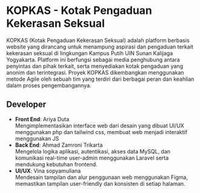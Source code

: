 # KOPKAS - Kotak Pengaduan Kekerasan Seksual

KOPKAS (Kotak Pengaduan Kekerasan Seksual) adalah platform berbasis website yang dirancang untuk menampung aspirasi dan pengaduan terkait kekerasan seksual di lingkungan Kampus Putih UIN Sunan Kalijaga Yogyakarta. Platform ini berfungsi sebagai media penghubung antara penyintas dan pihak terkait, serta menyediakan kotak pengaduan yang anonim dan terintegrasi. Proyek KOPKAS dikembangkan menggunakan metode Agile oleh sebuah tim yang terdiri dari berbagai peran dan keahlian dalam proses pengembangannya.

## Developer
- **Front End**: Ariya Duta  
Mengimplementasikan interface web dari desain yang dibuat UI/UX menggunakan php dan tailwind css, membuat web menjadi interaktif menggunakan JS
- **Back End**: Ahmad Zamroni Trikarta  
Mengelola logika aplikasi, autentikasi, akses data MySQL, dan komunikasi real-time user-admin menggunakan Laravel serta mendukung kebutuhan frontend.
- **UI/UX**: Vina sopyamuliana  
  Mendesain tampilan dan alur penggunaan web menggunakan Figma, memastikan tampilan user-friendly dan konsisten di setiap halaman.
  
